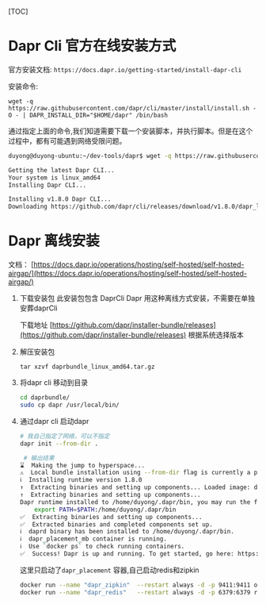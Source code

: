 [TOC]

# Dapr Cli 官方在线安装方式

官方安装文档: `https://docs.dapr.io/getting-started/install-dapr-cli`

安装命令: 

`wget -q https://raw.githubusercontent.com/dapr/cli/master/install/install.sh -O - | DAPR_INSTALL_DIR="$HOME/dapr" /bin/bash
`

通过指定上面的命令,我们知道需要下载一个安装脚本，并执行脚本。但是在这个过程中，都有可能遇到网络受限问题。

```bash
duyong@duyong-ubuntu:~/dev-tools/dapr$ wget -q https://raw.githubusercontent.com/dapr/cli/master/install/install.sh -O - | DAPR_INSTALL_DIR="$HOME/dapr" /bin/bash

Getting the latest Dapr CLI...
Your system is linux_amd64
Installing Dapr CLI...

Installing v1.8.0 Dapr CLI...
Downloading https://github.com/dapr/cli/releases/download/v1.8.0/dapr_linux_amd64.tar.gz ...
```


# Dapr 离线安装

文档：  [https://docs.dapr.io/operations/hosting/self-hosted/self-hosted-airgap/](https://docs.dapr.io/operations/hosting/self-hosted/self-hosted-airgap/)


1. 下载安装包 此安装包包含 DaprCli  Dapr 用这种离线方式安装，不需要在单独安葬daprCli

	下载地址 [https://github.com/dapr/installer-bundle/releases](https://github.com/dapr/installer-bundle/releases)
	根据系统选择版本
	
2. 解压安装包

	```tar
	tar xzvf daprbundle_linux_amd64.tar.gz
	```
3. 将dapr cli 移动到目录

	```bash
	cd daprbundle/
	sudo cp dapr /usr/local/bin/
	```
4. 通过dapr cli 启动dapr

	```bash
	# 我自己指定了网络，可以不指定
	dapr init --from-dir .
	```
	```bash
	 # 输出结果
	⌛  Making the jump to hyperspace...
	⚠  Local bundle installation using --from-dir flag is currently a preview feature and is subject to change. It is only available from CLI version 1.7 onwards.
	ℹ️  Installing runtime version 1.8.0
	↑  Extracting binaries and setting up components... Loaded image: daprio/dapr:1.8.0
	↑  Extracting binaries and setting up components...
	Dapr runtime installed to /home/duyong/.dapr/bin, you may run the following to add it to your path if you want to run daprd directly:
	    export PATH=$PATH:/home/duyong/.dapr/bin
	✅  Extracting binaries and setting up components...
	✅  Extracted binaries and completed components set up.
	ℹ️  daprd binary has been installed to /home/duyong/.dapr/bin.
	ℹ️  dapr_placement_mb container is running.
	ℹ️  Use `docker ps` to check running containers.
	✅  Success! Dapr is up and running. To get started, go here: https://aka.ms/dapr-getting-started
	```
	
	这里只启动了`dapr_placement` 容器,自己启动redis和zipkin
	
	```bash
	docker run --name "dapr_zipkin"  --restart always -d -p 9411:9411 openzipkin/zipkin
	docker run --name "dapr_redis"   --restart always -d -p 6379:6379 redislabs/rejson
	```